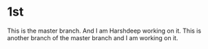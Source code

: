 # 1st
This is the  master branch. And I am Harshdeep working on it.
This is another branch of the master branch and I am working on it.
